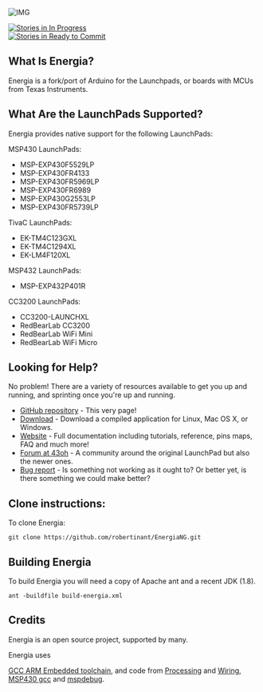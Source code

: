 ![IMG](http://energia.nu/img/Energia.png)

[![Stories in In Progress](https://badge.waffle.io/energia/energia.png?label=In%20Progress&title=In%20Progress)](https://waffle.io/energia/energia)<br>
[![Stories in Ready to Commit](https://badge.waffle.io/energia/energia.png?label=Ready%20to%20Commit&title=Ready%20to%20Commit)](https://waffle.io/energia/energia)


## What Is Energia?

Energia is a fork/port of Arduino for the Launchpads, or boards with MCUs from Texas Instruments.

## What Are the LaunchPads Supported?

Energia provides native support for the following LaunchPads:

MSP430 LaunchPads:

* MSP-EXP430F5529LP
* MSP-EXP430FR4133
* MSP-EXP430FR5969LP
* MSP-EXP430FR6989
* MSP-EXP430G2553LP
* MSP-EXP430FR5739LP

TivaC LaunchPads:

* EK-TM4C123GXL
* EK-TM4C1294XL
* EK-LM4F120XL

MSP432 LaunchPads:

* MSP-EXP432P401R

CC3200 LaunchPads:

* CC3200-LAUNCHXL
* RedBearLab CC3200
* RedBearLab WiFi Mini
* RedBearLab WiFi Micro

## Looking for Help?

No problem! There are a variety of resources available to get you up and running, and sprinting once you're up and running.

* [GitHub repository](https://github.com/robertinant/EnergiaNG/issues) - This very page!
* [Download](http://energia.nu/download/) - Download a compiled application for Linux, Mac OS X, or Windows.
* [Website](http://energia.nu) - Full documentation including tutorials, reference, pins maps, FAQ and much more!
* [Forum at 43oh](http://forum.43oh.com/forum/28-energia/) - A community around the original LaunchPad  but also the newer ones.
* [Bug report](https://github.com/robertinant/EnergiaNG/issues) - Is something not working as it ought to? Or better yet, is there something we could make better?

## Clone instructions:

To clone Energia:
```
git clone https://github.com/robertinant/EnergiaNG.git
```
## Building Energia
To build Energia you will need a copy of Apache ant and a recent JDK (1.8).
```
ant -buildfile build-energia.xml
```
Credits
--------
Energia is an open source project, supported by many.

Energia uses

[GCC ARM Embedded toolchain](https://launchpad.net/gcc-arm-embedded),
and code from [Processing](http://www.processing.org)
and [Wiring](http://wiring.org.co), [MSP430 gcc](https://sourceforge.net/projects/mspgcc/) and [mspdebug](http://dlbeer.co.nz/mspdebug/).

